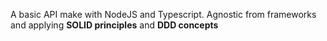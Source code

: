A basic API make with NodeJS and Typescript. 
Agnostic from frameworks and applying **SOLID principles** and **DDD concepts**
